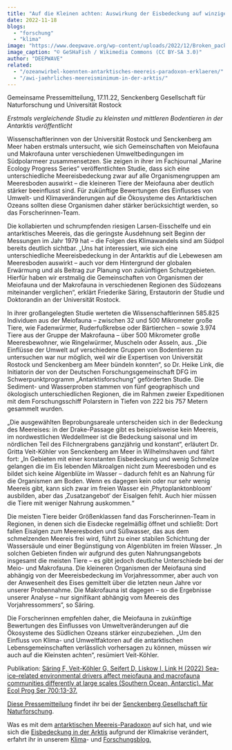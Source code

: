```yaml
---
title: "Auf die Kleinen achten: Auswirkung der Eisbedeckung auf winzige Meerestiere"
date: 2022-11-18
blogs: 
  - "forschung"
  - "klima"
image: "https://www.deepwave.org/wp-content/uploads/2022/12/Broken_pack_ice_with_cryopelagic_antarctic_diatoms.jpg"
image_caption: "© GeSHaFish / Wikimedia Commons (CC BY-SA 3.0)"
author: "DEEPWAVE"
related: 
  - "/ozeanwirbel-koennten-antarktisches-meereis-paradoxon-erklaeren/"
  - "/awi-jaehrliches-meereisminimum-in-der-arktis/"
---
```


Gemeinsame Pressemitteilung, 17.11.22, Senckenberg Gesellschaft für Naturforschung und Universität Rostock

_Erstmals vergleichende Studie zu kleinsten und mittleren Bodentieren in der Antarktis veröffentlicht_

Wissenschaftlerinnen von der Universität Rostock und Senckenberg am Meer haben erstmals untersucht, wie sich Gemeinschaften von Meiofauna und Makrofauna unter verschiedenen Umweltbedingungen im Südpolarmeer zusammensetzen. Sie zeigen in ihrer im Fachjournal „Marine Ecology Progress Series“ veröffentlichten Studie, dass sich eine unterschiedliche Meereisbedeckung zwar auf alle Organismengruppen am Meeresboden auswirkt – die kleineren Tiere der Meiofauna aber deutlich stärker beeinflusst sind. Für zukünftige Bewertungen des Einflusses von Umwelt- und Klimaveränderungen auf die Ökosysteme des Antarktischen Ozeans sollten diese Organismen daher stärker berücksichtigt werden, so das Forscherinnen-Team.

Die kollabierten und schrumpfenden riesigen Larsen-Eisschelfe und ein antarktisches Meereis, das die geringste Ausdehnung seit Beginn der Messungen im Jahr 1979 hat – die Folgen des Klimawandels sind am Südpol bereits deutlich sichtbar. „Uns hat interessiert, wie sich eine unterschiedliche Meereisbedeckung in der Antarktis auf die Lebewesen am Meeresboden auswirkt – auch vor dem Hintergrund der globalen Erwärmung und als Beitrag zur Planung von zukünftigen Schutzgebieten. Hierfür haben wir erstmalig die Gemeinschaften von Organismen der Meiofauna und der Makrofauna in verschiedenen Regionen des Südozeans miteinander verglichen“, erklärt Friederike Säring, Erstautorin der Studie und Doktorandin an der Universität Rostock.

In ihrer großangelegten Studie werteten die Wissenschaftlerinnen 585.825 Individuen aus der Meiofauna – zwischen 32 und 500 Mikrometer große Tiere, wie Fadenwürmer, Ruderfußkrebse oder Bärtierchen – sowie 3.974 Tiere aus der Gruppe der Makrofauna – über 500 Mikrometer große Meeresbewohner, wie Ringelwürmer, Muscheln oder Asseln, aus. „Die Einflüsse der Umwelt auf verschiedene Gruppen von Bodentieren zu untersuchen war nur möglich, weil wir die Expertisen von Universität Rostock und Senckenberg am Meer bündeln konnten“, so Dr. Heike Link, die Initiatorin der von der Deutschen Forschungsgemeinschaft DFG im Schwerpunktprogramm „Antarktisforschung“ geförderten Studie. Die Sediment- und Wasserproben stammen von fünf geographisch und ökologisch unterschiedlichen Regionen, die im Rahmen zweier Expeditionen mit dem Forschungsschiff Polarstern in Tiefen von 222 bis 757 Metern gesammelt wurden.

„Die ausgewählten Beprobungsareale unterscheiden sich in der Bedeckung des Meereises: in der Drake-Passage gibt es beispielsweise kein Meereis, im nordwestlichen Weddellmeer ist die Bedeckung saisonal und im nördlichen Teil des Filchnergrabens ganzjährig und konstant“, erläutert Dr. Gritta Veit-Köhler von Senckenberg am Meer in Wilhelmshaven und fährt fort: „In Gebieten mit einer konstanten Eisbedeckung und wenig Schmelze gelangen die im Eis lebenden Mikroalgen nicht zum Meeresboden und es bildet sich keine Algenblüte im Wasser – dadurch fehlt es an Nahrung für die Organismen am Boden. Wenn es dagegen kein oder nur sehr wenig Meereis gibt, kann sich zwar im freien Wasser ein ‚Phytoplanktonbloom‘ ausbilden, aber das ‚Zusatzangebot‘ der Eisalgen fehlt. Auch hier müssen die Tiere mit weniger Nahrung auskommen.“

Die meisten Tiere beider Größenklassen fand das Forscherinnen-Team in Regionen, in denen sich die Eisdecke regelmäßig öffnet und schließt: Dort fallen Eisalgen zum Meeresboden und Süßwasser, das aus dem schmelzenden Meereis frei wird, führt zu einer stabilen Schichtung der Wassersäule und einer Begünstigung von Algenblüten im freien Wasser. „In solchen Gebieten finden wir aufgrund des guten Nahrungsangebots insgesamt die meisten Tiere – es gibt jedoch deutliche Unterschiede bei der Meio- und Makrofauna. Die kleineren Organismen der Meiofauna sind abhängig von der Meereisbedeckung im Vorjahressommer, aber auch von der Anwesenheit des Eises gemittelt über die letzten neun Jahre vor unserer Probennahme. Die Makrofauna ist dagegen – so die Ergebnisse unserer Analyse – nur signifikant abhängig vom Meereis des Vorjahressommers“, so Säring.

Die Forscherinnen empfehlen daher, die Meiofauna in zukünftige Bewertungen des Einflusses von Umweltveränderungen auf die Ökosysteme des Südlichen Ozeans stärker einzubeziehen. „Um den Einfluss von Klima- und Umweltfaktoren auf die antarktischen Lebensgemeinschaften verlässlich vorhersagen zu können, müssen wir auch auf die Kleinsten achten“, resümiert Veit-Köhler.

Publikation: [Säring F, Veit-Köhler G, Seifert D, Liskow I, Link H (2022) Sea-ice–related environmental drivers affect meiofauna and macrofauna communities differently at large scales (Southern Ocean, Antarctic). Mar Ecol Prog Ser 700:13-37.](https://www.int-res.com/abstracts/meps/v700/p13-37/)

[Diese Pressemitteilung](https://www.senckenberg.de/de/pressemeldungen/auf-die-kleinen-achten-auswirkung-der-eisbedeckung-auf-winzige-meerestiere/) findet ihr bei der [Senckenberg Gesellschaft für Naturforschung](https://www.senckenberg.de/de/).

Was es mit dem [antarktischen Meereis-Paradoxon](https://www.deepwave.org/ozeanwirbel-koennten-antarktisches-meereis-paradoxon-erklaeren/) auf sich hat, und wie sich die [Eisbedeckung in der Arktis](https://www.deepwave.org/awi-jaehrliches-meereisminimum-in-der-arktis/) aufgrund der Klimakrise verändert, erfahrt ihr in unserem [Klima](https://www.deepwave.org/blogs/klima/)\- und [Forschungsblog.](https://www.deepwave.org/blogs/forschung/)
